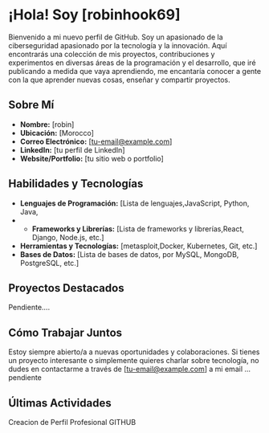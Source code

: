 # ¡Hola! Soy [robinhook69]

Bienvenido a mi nuevo perfil de GitHub. Soy un apasionado de la ciberseguridad apasionado por la tecnología y la innovación. Aquí encontrarás una colección de mis proyectos, contribuciones y experimentos en diversas áreas de la programación y el desarrollo, que iré publicando a medida que vaya aprendiendo, me encantaría conocer a gente con la que aprender nuevas cosas, enseñar y compartir proyectos.

## Sobre Mí

- **Nombre:** [robin]
- **Ubicación:** [Morocco]
- **Correo Electrónico:** [tu-email@example.com]
- **LinkedIn:** [tu perfil de LinkedIn]
- **Website/Portfolio:** [tu sitio web o portfolio]

## Habilidades y Tecnologías
- **Lenguajes de Programación:** [Lista de lenguajes,JavaScript, Python, Java,
- - **Frameworks y Librerías:** [Lista de frameworks y librerías,React, Django, Node.js, etc.]
- **Herramientas y Tecnologías:** [metasploit,Docker, Kubernetes, Git, etc.]
- **Bases de Datos:** [Lista de bases de datos, por MySQL, MongoDB, PostgreSQL, etc.]

## Proyectos Destacados

Pendiente....

## Cómo Trabajar Juntos

Estoy siempre abierto/a a nuevas oportunidades y colaboraciones. Si tienes un proyecto interesante o simplemente quieres charlar sobre tecnología, no dudes en contactarme a través de [tu-email@example.com] a mi email ... pendiente

## Últimas Actividades

Creacion de Perfil Profesional GITHUB
